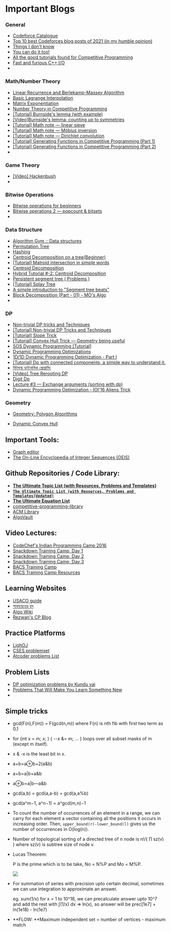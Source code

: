 # Important Blogs

### General

- [Codeforce Catalogue](https://codeforces.com/catalog)
- [Top 10 best Codeforces blog posts of 2021 (in my humble opinion)](https://codeforces.com/blog/entry/98250)
- [Things I don't know](https://codeforces.com/blog/entry/92248)
- [You can do it too!](https://codeforces.com/blog/entry/103077)
- [All the good tutorials found for Competitive Programming](https://codeforces.com/blog/entry/57282)
- [Fast and furious C++ I/O](https://codeforces.com/blog/entry/45835)
- 

### Math/Number Theory

- [Linear Recurrence and Berlekamp-Massey Algorithm](https://codeforces.com/blog/entry/61306) 
- [Basic Lagrange Interpolation](https://codeforces.com/blog/entry/82953)
- [Matrix Exponentiation](https://codeforces.com/blog/entry/80195)
- [Number Theory in Competitive Programming](https://artofproblemsolving.com/community/c90633h1291397) 
- [[Tutorial] Burnside's lemma (with example)](https://codeforces.com/blog/entry/62401)
- [[Video]Burnside's lemma: counting up to symmetries](https://www.youtube.com/watch?v=D0d9bYZ_qDY&t=674s)
- [[Tutorial] Math note — linear sieve](https://codeforces.com/blog/entry/54090)
- [[Tutorial] Math note — Möbius inversion](https://codeforces.com/blog/entry/53925) 
- [[Tutorial] Math note — Dirichlet convolution](https://codeforces.com/blog/entry/54150)
- [[Tutorial] Generating Functions in Competitive Programming (Part 1)](https://codeforces.com/blog/entry/77468) 
- [[Tutorial] Generating Functions in Competitive Programming (Part 2)](https://codeforces.com/blog/entry/77551) 
- 

### Game Theory

- [[Video] Hackenbush](https://www.youtube.com/watch?v=ZYj4NkeGPdM)
- 

### Bitwise Operations

- [Bitwise operations for beginners](https://codeforces.com/blog/entry/73490)
- [Bitwise operations 2 — popcount & bitsets](https://codeforces.com/blog/entry/73558) 
- 

### Data Structure

- [Algorithm Gym :: Data structures](https://codeforces.com/blog/entry/15729)
- [Permutation Tree](https://codeforces.com/blog/entry/78898)
- [Hashing](https://codeforces.com/blog/entry/60445)
- [Centroid Decomposition on a tree(Beginner)](https://codeforces.com/blog/entry/73707)
- [[Tutorial] Matroid intersection in simple words](https://codeforces.com/blog/entry/69287) 
- [Centroid Decomposition](https://www.quora.com/profile/Abbas-Rangwala-13/Centroid-Decomposition-of-a-Tree)
- [Hybrid Tutorial #-2: Centroid Decomposition](https://codeforces.com/blog/entry/81661)
- [Persistent segment tree ( Problems )](https://codeforces.com/blog/entry/56880)
- [[Tutorial] Splay Tree](https://zhtluo.com/cp/splay-tree-one-tree-to-rule-them-all.html)
- [A simple introduction to "Segment tree beats"](https://codeforces.com/blog/entry/57319)
- [Block Decomposition (Part - 01) - MO's Algo](https://rezwanarefin01.github.io/posts/block-decomposition-01/)
- 

### DP

- [Non-trivial DP tricks and Techniques](https://codeforces.com/blog/entry/47764)
- [[Tutorial] Non-trivial DP Tricks and Techniques](https://codeforces.com/blog/entry/47764) 
- [[Tutorial] Slope Trick](https://codeforces.com/blog/entry/47821) 
- [[Tutorial] Convex Hull Trick — Geometry being useful](https://codeforces.com/blog/entry/63823)
- [SOS Dynamic Programming [Tutorial]](https://codeforces.com/blog/entry/45223) 
- [Dynamic Programming Optimizations](https://codeforces.com/blog/entry/8219)
- [1D/1D Dynamic Programming Optimization - Part I](https://sites.google.com/site/ubcprogrammingteam/news/1d1ddynamicprogrammingoptimization-parti?authuser=0)
- [[Tutorial] Dp with connected components, a simple way to understand it.](https://codeforces.com/blog/entry/92602)
- [বিটমাস্ক ডাইনামিক প্রোগ্রামিং](https://www.shafaetsplanet.com/?p=1357)
- [[Video] Tree Rerooting DP](https://youtu.be/jFSUQmxCoUI?t=1691)
- [Digit Dp](https://codeforces.com/blog/entry/53960)
- [Lecture #3 — Exchange arguments (sorting with dp)](https://codeforces.com/blog/entry/63533)
- [Dynamic Programming Optimization - IOI'16 Aliens Trick](https://rezwanarefin01.github.io/posts/ioi16-aliens-trick/)

### Geometry

- [Geometry: Polygon Algorithms](https://codeforces.com/blog/entry/48868)

- [Dynamic Convex Hull](https://codeforces.com/blog/entry/75929)

  



## Important Tools:

- [Graph editor](https://csacademy.com/app/graph_editor/)
- [The On-Line Encyclopedia of Integer Sequences (OEIS)](https://oeis.org/)

## Github Repositories / Code Library:

- **[The Ultimate Topic List (with Resources, Problems and Templates)](https://codeforces.com/blog/entry/95106)**
- [**`The Ultimate Topic List (with Resources, Problems and Templates(Updated)`**](https://shahjalalshohag.github.io/topic-list/)
- **[The Ultimate Equation List](https://blog.shahjalalshohag.com/equation-list/)**
- [competitive-programming-library](https://github.com/mochow13/competitive-programming-library)
- [ACM Library](https://github.com/AnikSarker/ACM-Library)
- [AlgoVault](https://github.com/sgtlaugh/algovault)

## Video Lectures:

- [CodeChef's Indian Programming Camp 2016](https://youtube.com/playlist?list=PLi0ZM-RCX5nsTc2Z6woHr5qoF6n3b-thO)
- [Snackdown Training Camp, Day 1](https://blog.codechef.com/2016/07/11/snackdown-training-camp-day-1/) 
- [Snackdown Training Camp, Day 2](https://blog.codechef.com/2016/07/17/snackdown-training-camp-2016-day-2/)
- [Snackdown Training Camp, Day 3](https://blog.codechef.com/2016/07/17/snackdown-training-camp-day-3/)
- [BACS Training Camp](https://youtube.com/playlist?list=PL5YAsxQ7bZ-mwIb5a2BezeP-CMfNlaws3)
- [BACS Training Camp Resources](https://drive.google.com/drive/u/0/folders/1es4dvlrnQ36rVcC2rxz7j6z52WjS1U-D)

## Learning Websites

- [USACO guide](https://usaco.guide/adv/LC?lang=cpp) 
- [ শাফায়েতের ব্লগ](https://www.shafaetsplanet.com/)
- [Algo Wiki](https://wiki.algo.is/_index)
- [Rezwan's CP Blog](https://rezwanarefin01.github.io/)



## Practice Platforms

- [LighOJ](https://lightoj.com/home)
- [CSES problemset](https://cses.fi/problemset/)
- [Atcoder problems List](https://kenkoooo.com/atcoder#/table/)



## Problem Lists

- [DP optimization problems by Kundu vai](https://docs.google.com/spreadsheets/d/1bhBp7C8BQyssc4LMm46FMPUHbrkzRi2CRE5tgl8WGHo/edit?fbclid=IwAR1ATq_081Ncz10WWiw4kAA5EYHH0bg87c84ZWn_vHZvFUbmBZoJ_bChcng#gid=0)
- [Problems That Will Make You Learn Something New](https://docs.google.com/spreadsheets/d/15CK3SvWQqck-KVU6z9zVJoW0-Rikylapw9v8eXxVDGo/edit#gid=0)
- 

## Simple tricks

- gcd(F(n),F(m)) = F(gcd(n,m)) where F(n) is nth fib with first two term as 0,1

- for (int x = m; x; ) { --x &= m; ... } loops
  over all subset masks of m (except m itself).

- x & -x is the least bit in x.

- a+b=a⊕b+2(a&b)

- a+b=a|b+a&b

- a⊕b=a|b—a&b

- gcd(a,b) = gcd(a,a-b) = gcd(a,a%b)

- gcd(a^m−1, a^n−1) = a^gcd(m,n)−1

- To count the number of occurrences of an element in a range, we can  carry for each element a vector containing all the positions it occurs  in increasing order. Then, `upper_bound(r)-lower_bound(l)` gives us the number of occurrences in O(log(n)).

- Number of topological sorting of a directed tree of n node is n!/( ∏ sz(v) ) where sz(v) is subtree size of node v.

- Lucas Theorem:  

  P is the prime which is to be take, No = N%P and Mo = M%P.

  ![](https://latex.artofproblemsolving.com/6/3/2/6328ada5b024e69de1004c54c80e379fc8bff64f.png) 

- For summation of series with precision upto certain decimal, sometimes we can use integration to approximate an answer.

  eg. sum(1/x) for x = 1 to 10^18, we can precalculate answer upto 10^7 and add the rest with ∫(1/x) dx => ln(x), so answer will be prec[1e7] + ln(1e18) - ln(1e7)
  
- **FLOW: **Maximum independent set = number of vertices - maximum match
